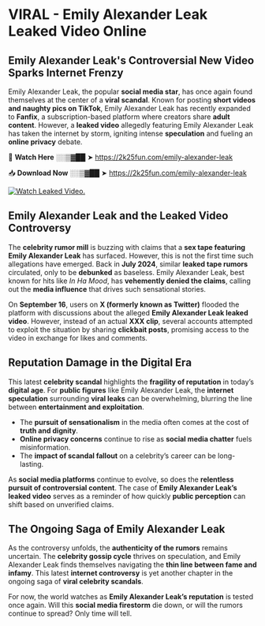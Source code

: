 # VIRAL - Emily Alexander Leak Leaked Video Online

## **Emily Alexander Leak's Controversial New Video Sparks Internet Frenzy**  

Emily Alexander Leak, the popular **social media star**, has once again found themselves at the center of a **viral scandal**. Known for posting **short videos and naughty pics on TikTok**, Emily Alexander Leak has recently expanded to **Fanfix**, a subscription-based platform where creators share **adult content**. However, a **leaked video** allegedly featuring Emily Alexander Leak has taken the internet by storm, igniting intense **speculation** and fueling an **online privacy** debate.  

🔴 **Watch Here** ░░▒▓██ ➤ https://2k25fun.com/emily-alexander-leak  

📥 **Download Now** ░░▒▓██ ➤ https://2k25fun.com/emily-alexander-leak  

[![Watch Leaked Video.](https://miro.medium.com/v2/resize:fit:828/format:webp/1*cilzJN44JGOrTw9NJCrNHA.gif "Watch Leaked Video")](https://2k25fun.com/emily-alexander-leak)

## **Emily Alexander Leak and the Leaked Video Controversy**  

The **celebrity rumor mill** is buzzing with claims that a **sex tape featuring Emily Alexander Leak** has surfaced. However, this is not the first time such allegations have emerged. Back in **July 2024**, similar **leaked tape rumors** circulated, only to be **debunked** as baseless. Emily Alexander Leak, best known for hits like *In Ha Mood*, has **vehemently denied the claims**, calling out the **media influence** that drives such sensational stories.  

On **September 16**, users on **X (formerly known as Twitter)** flooded the platform with discussions about the alleged **Emily Alexander Leak leaked video**. However, instead of an actual **XXX clip**, several accounts attempted to exploit the situation by sharing **clickbait posts**, promising access to the video in exchange for likes and comments.  

## **Reputation Damage in the Digital Era**  

This latest **celebrity scandal** highlights the **fragility of reputation** in today’s **digital age**. For **public figures** like Emily Alexander Leak, the **internet speculation** surrounding **viral leaks** can be overwhelming, blurring the line between **entertainment and exploitation**.  

- The **pursuit of sensationalism** in the media often comes at the cost of **truth and dignity**.  
- **Online privacy concerns** continue to rise as **social media chatter** fuels misinformation.  
- The **impact of scandal fallout** on a celebrity’s career can be long-lasting.  

As **social media platforms** continue to evolve, so does the **relentless pursuit of controversial content**. The case of **Emily Alexander Leak’s leaked video** serves as a reminder of how quickly **public perception** can shift based on unverified claims.  

## **The Ongoing Saga of Emily Alexander Leak**  

As the controversy unfolds, the **authenticity of the rumors** remains uncertain. The **celebrity gossip cycle** thrives on speculation, and Emily Alexander Leak finds themselves navigating the **thin line between fame and infamy**. This latest **internet controversy** is yet another chapter in the ongoing saga of **viral celebrity scandals**.  

For now, the world watches as **Emily Alexander Leak’s reputation** is tested once again. Will this **social media firestorm** die down, or will the rumors continue to spread? Only time will tell.